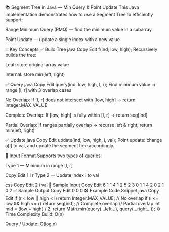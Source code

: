 📚 Segment Tree in Java — Min Query & Point Update
This Java implementation demonstrates how to use a Segment Tree to efficiently support:

Range Minimum Query (RMQ) — find the minimum value in a subarray

Point Update — update a single index with a new value

💡 Key Concepts
✅ Build Tree
java
Copy
Edit
f(ind, low, high);
Recursively builds the tree:

Leaf: store original array value

Internal: store min(left, right)

✅ Query
java
Copy
Edit
query(ind, low, high, l, r);
Find minimum value in range [l, r] with 3 overlap cases:

No Overlap:
If [l, r] does not intersect with [low, high]
→ return Integer.MAX_VALUE

Complete Overlap:
If [low, high] is fully within [l, r]
→ return seg[ind]

Partial Overlap:
If ranges partially overlap
→ recurse left & right, return min(left, right)

✅ Update
java
Copy
Edit
update(ind, low, high, i, val);
Point update: change a[i] to val, and update the segment tree accordingly.

🧪 Input Format
Supports two types of queries:

Type 1 — Minimum in range [l, r]

Copy
Edit
1 l r
Type 2 — Update index i to val

css
Copy
Edit
2 i val
🧾 Sample Input
Copy
Edit
6
1 1 4
1 2 5
2 3 0
1 1 4
2 0 2
1 0 2
✅ Sample Output
Copy
Edit
0
0
0
🛠️ Example Code Snippet
java
Copy
Edit
if (r < low || high < l) return Integer.MAX_VALUE;       // No overlap
if (l <= low && high <= r) return seg[ind];              // Complete overlap
// Partial overlap
int mid = (low + high) / 2;
return Math.min(query(...left...), query(...right...));
⚙️ Time Complexity
Build: O(n)

Query / Update: O(log n)
